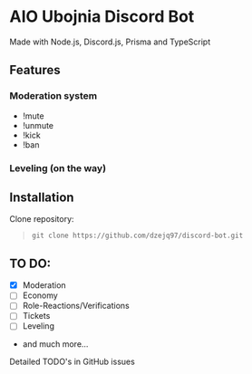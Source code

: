 # AIO Ubojnia Discord Bot
Made with Node.js, Discord.js, Prisma and TypeScript

## Features
### Moderation system
- !mute
- !unmute
- !kick
- !ban
### Leveling (on the way)

## Installation
Clone repository:
> `git clone https://github.com/dzejq97/discord-bot.git`


## TO DO:
- [x] Moderation
- [ ] Economy
- [ ] Role-Reactions/Verifications
- [ ] Tickets
- [ ] Leveling
- and much more...

Detailed TODO's in GitHub issues